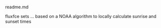 readme.md

fluxfce sets ... based on a NOAA algorithm to locally calculate sunrise and sunset times 